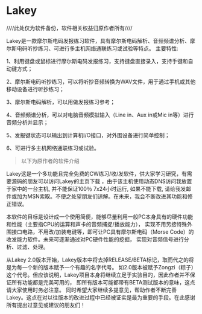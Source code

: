 # Lakey

////此处仅为软件备份，软件相关权益归原作者所有////


Lakey是一款摩尔斯电码发报练习软件，具有摩尔斯电码解析、音频频谱分析、摩尔斯电码听抄练习、可进行多主机网络通联练习或试验等特点。
主要特性:

1、利用键盘或鼠标进行摩尔斯电码发报练习，支持键盘直接录入，支持手键和自动键方式；

2、摩尔斯电码听抄练习，可以将听抄音频转换为WAV文件，用于通过手机或其他移动设备进行听抄练习；

3、摩尔斯电码解析，可以用做发报练习参考；

4、音频频谱分析，可以对电脑音频模拟输入（Line in、Aux in或Mic in等）进行音频分析并显示；

5、发报键状态可以输出到计算机I/O接口，对外围设备进行简单控制；

6、可进行多主机网络通联练习或试验。

> 以下为原作者的软件介绍

Lakey这是一个多功能且完全免费的CW练习/收/发软件，供大家学习研究，有需要源码的朋友可以访问Lakey的主页下载 ，由于该主机使用动态DNS访问我放置于家中的一台主机, 并不能保证100％ 7x24小时运行, 如果不能下载, 请给我发邮件或加为MSN索取。不便之处望朋友们谅解。在未来，我会不断改进其功能和修正错误。

本软件的目标是设计成一个使用简便，能够尽量利用一般PC本身具有的硬件功能和性能（主要指CPU的运算和声卡的音频捕捉/播放能力）， 实现不用另接特殊外围接口电路，不用改/加装电键等，即可让PC具有摩尔斯电码（Morse Code）的收发能力软件。未来可逐渐通过对PC硬件性能的挖掘， 实现对音频信号进行分析、过滤、处理。

从Lakey 2.0版本开始，Lakey版本中将去掉RELEASE/BETA标记，取而代之的将是为每一个新的版本赋予一个有趣的名字代号。 如2.0版本被赋予Zongzi（粽子）这个代号。但应该说明，Lakey项目本身将继续立足于实验目的，因此作者并不保证所有功能都是完美可用的， 即所有版本可能都带有BETA测试版本的意味，这点请大家使用时务必注意。 同时希望大家继续多提意见，帮助作者不断完善Lakey。这点在对以往版本的改进过程中已经被证实是最为重要的手段。在此感谢所有提出过意见或建议的朋友们！
